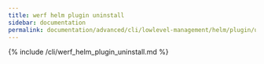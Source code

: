 ```yaml
---
title: werf helm plugin uninstall
sidebar: documentation
permalink: documentation/advanced/cli/lowlevel-management/helm/plugin/uninstall.html
---
```


{% include /cli/werf_helm_plugin_uninstall.md %}
